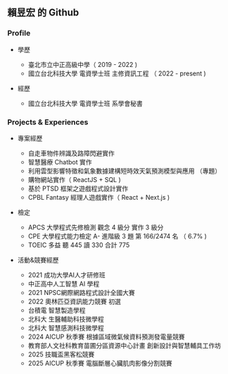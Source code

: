 ## 賴昱宏 的 Github

### Profile

- 學歷
	- 臺北市立中正高級中學（ 2019 - 2022 )
	- 國立台北科技大學 電資學士班 主修資訊工程 （ 2022 - present )

- 經歷
	- 國立台北科技大學 電資學士班 系學會秘書

### Projects & Experiences

- 專案經歷
	- 自走車物件辨識及路障閃避實作
	- 智慧醫療 Chatbot 實作
	- 利用雲型影響特徵和氣象數據建構短時效天氣預測模型與應用 （專題）
	- 購物網站實作（ ReactJS + SQL )
	- 基於 PTSD 框架之遊戲程式設計實作
 	- CPBL Fantasy 經理人遊戲實作（ React + Next.js )

- 檢定
	- APCS 大學程式先修檢測 觀念 4 級分 實作 3 級分
	- CPE 大學程式能力檢定 A- 進階級 3 題 第 166/2474 名 （ 6.7% )
	- TOEIC 多益 聽 445 讀 330 合計 775



- 活動&競賽經歷
	- 2021 成功大學AI人才研修班
	- 中正高中人工智慧 AI 學程
	- 2021 NPSC網際網路程式設計全國大賽
	- 2022 奧林匹亞資訊能力競賽 初選
	- 台積電 智慧製造學程
	- 北科大 生醫輔助科技微學程
	- 北科大 智慧感測科技微學程
	- 2024 AICUP 秋季賽 根據區域微氣候資料預測發電量競賽
	- 教育部人文社科教育苗圃分區資源中心計畫 創新設計與智慧輔具工作坊
	- 2025 技職盃黑客松競賽
	- 2025 AICUP 秋季賽 電腦斷層心臟肌肉影像分割競賽

